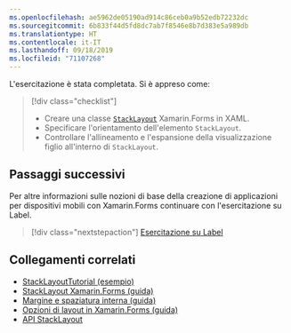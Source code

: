 ```yaml
---
ms.openlocfilehash: ae5962de05190ad914c86ceb0a9b52edb72232dc
ms.sourcegitcommit: 6b833f44d5fd8dc7ab7f8546e8b7d383e5a989db
ms.translationtype: HT
ms.contentlocale: it-IT
ms.lasthandoff: 09/18/2019
ms.locfileid: "71107268"
---
```

L'esercitazione è stata completata. Si è appreso come:

> [!div class="checklist"]
>
> - Creare una classe [`StackLayout`](xref:Xamarin.Forms.StackLayout) Xamarin.Forms in XAML.
> - Specificare l'orientamento dell'elemento `StackLayout`.
> - Controllare l'allineamento e l'espansione della visualizzazione figlio all'interno di `StackLayout`.

## <a name="next-steps"></a>Passaggi successivi

Per altre informazioni sulle nozioni di base della creazione di applicazioni per dispositivi mobili con Xamarin.Forms continuare con l'esercitazione su Label.

> [!div class="nextstepaction"]
> [Esercitazione su Label](~/get-started/tutorials/label/index.yml)

## <a name="related-links"></a>Collegamenti correlati

- [StackLayoutTutorial (esempio)](https://docs.microsoft.com/samples/xamarin/xamarin-forms-samples/getstarted-tutorials-stacklayouttutorial/)
- [StackLayout Xamarin.Forms (guida)](~/xamarin-forms/user-interface/layouts/stack-layout.md)
- [Margine e spaziatura interna (guida)](~/xamarin-forms/user-interface/layouts/margin-and-padding.md)
- [Opzioni di layout in Xamarin.Forms (guida)](~/xamarin-forms/user-interface/layouts/layout-options.md)
- [API StackLayout](xref:Xamarin.Forms.StackLayout)
